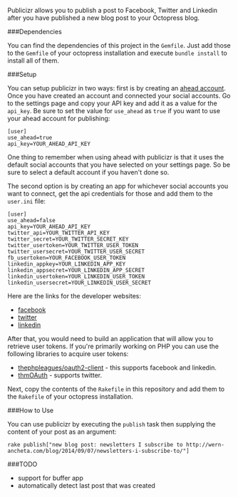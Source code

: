 Publicizr allows you to publish a post to Facebook, Twitter and Linkedin after you have published a new blog post to your Octopress blog.

###Dependencies

You can find the dependencies of this project in the `Gemfile`. Just add those to the `Gemfile` of your octopress installation and execute `bundle install` to install all of them.

###Setup

You can setup publicizr in two ways: first is by creating an [ahead account](http://ec2-54-68-251-216.us-west-2.compute.amazonaws.com/). Once you have created an account and connected your social accounts. Go to the settings page and copy your API key and add it as a value for the `api_key`. Be sure to set the value for `use_ahead` as `true` if you want to use your ahead account for publishing:

```
[user]
use_ahead=true
api_key=YOUR_AHEAD_API_KEY
```

One thing to remember when using ahead with publicizr is that it uses the default social accounts that you have selected on your settings page. So be sure to select a default account if you haven't done so.

The second option is by creating an app for whichever social accounts you want to connect, get the api credentials for those and add them to the `user.ini` file:

```
[user]
use_ahead=false
api_key=YOUR_AHEAD_API_KEY
twitter_api=YOUR_TWITTER_API_KEY
twitter_secret=YOUR_TWITTER_SECRET_KEY
twitter_usertoken=YOUR_TWITTER_USER_TOKEN
twitter_usersecret=YOUR_TWITTER_USER_SECRET
fb_usertoken=YOUR_FACEBOOK_USER_TOKEN
linkedin_appkey=YOUR_LINKEDIN_APP_KEY
linkedin_appsecret=YOUR_LINKEDIN_APP_SECRET
linkedin_usertoken=YOUR_LINKEDIN_USER_TOKEN
linkedin_usersecret=YOUR_LINKEDIN_USER_SECRET
```

Here are the links for the developer websites:

- [facebook](https://developers.facebook.com/)
- [twitter](https://apps.twitter.com/)
- [linkedin](https://www.linkedin.com/secure/developer)

After that, you would need to build an application that will allow you to retrieve user tokens. If you're primarily working on PHP you can use the following libraries to acquire user tokens:

- [thephpleagues/oauth2-client](https://github.com/thephpleague/oauth2-client) - this supports facebook and linkedin.
- [thmOAuth](https://github.com/themattharris/tmhOAuth) - supports twitter.

Next, copy the contents of the `Rakefile` in this repository and add them to the `Rakefile` of your octopress installation.


###How to Use

You can use publicizr by executing the `publish` task then supplying the content of your post as an argument:

```
rake publish["new blog post: newsletters I subscribe to http://wern-ancheta.com/blog/2014/09/07/newsletters-i-subscribe-to/"]
```

###TODO

- support for buffer app
- automatically detect last post that was created

